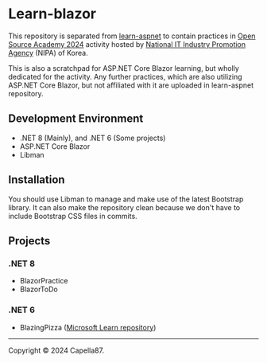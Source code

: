 # Learn-blazor

This repository is separated from [learn-aspnet](https://github.com/Capella87/learn-aspnet)
 to contain practices in [Open Source Academy 2024](https://www.contribution.ac/ossca)
 activity hosted by [National IT Industry Promotion Agency](https://www.nipa.kr) (NIPA) of Korea.

This is also a scratchpad for ASP.NET Core Blazor learning, but wholly dedicated for the activity.
Any further practices, which are also utilizing ASP.NET Core Blazor, but not affiliated
with it are uploaded in learn-aspnet repository.

## Development Environment

* .NET 8 (Mainly), and .NET 6 (Some projects)
* ASP.NET Core Blazor
* Libman

## Installation

You should use Libman to manage and make use of the latest Bootstrap library.
It can also make the repository clean because we don't have to include Bootstrap CSS files in commits.

## Projects

### .NET 8

* BlazorPractice
* BlazorToDo

### .NET 6

* BlazingPizza ([Microsoft Learn repository](https://github.com/MicrosoftDocs/mslearn-interact-with-data-blazor-web-apps))

---
Copyright © 2024 Capella87.
